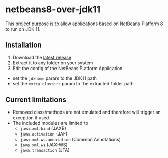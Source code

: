 # netbeans8-over-jdk11

This project purpose is to allow applications based on NetBeans Platform 8 to run on JDK 11.

## Installation

1. Download the [latest release](https://github.com/nbbrd/netbeans8-over-jdk11/releases/latest)
2. Extract it to any folder on your system 
3. Edit the config of the NetBeans Platform Application
  - set the `jdkhome` param to the JDK11 path
  - set the `extra_clusters` param to the extracted folder path

## Current limitations

- Removed class/methods are not emulated and therefore will trigger an exception if used
- The included modules are limited to 
  - `java.xml.bind` (JAXB)
  - `java.activation` (JAF)
  - `java.xml.ws.annotation` (Common Annotations)
  - `java.xml.ws` (JAX-WS)
  - `java.transaction` (JTA)
